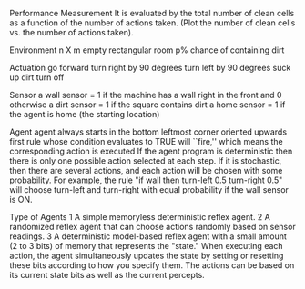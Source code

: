 Performance Measurement
It is evaluated by the total number of clean cells as a function of the number of actions taken. (Plot the number of clean cells vs. the number of actions taken). 

Environment
n X m empty rectangular room
p% chance of containing dirt

Actuation
go forward
turn right by 90 degrees
turn left by 90 degrees
suck up dirt
turn off

Sensor
a wall sensor = 1 if the machine has a wall right in the front and 0 otherwise
a dirt sensor = 1 if the square contains dirt
a home sensor = 1 if the agent is home (the starting location)

Agent
agent always starts in the bottom leftmost corner oriented upwards
first rule whose condition evaluates to TRUE will ``fire,'' which means the corresponding action is executed
If the agent program is deterministic then there is only one possible action selected at each step. 
If it is stochastic, then there are several actions, and each action will be chosen with some probability. 
For example, the rule "if wall then turn-left 0.5 turn-right 0.5" will choose turn-left and turn-right with equal probability if the wall sensor is ON.

Type of Agents
1 A simple memoryless deterministic reflex agent.
2 A randomized reflex agent that can choose actions randomly based on sensor readings.
3 A deterministic model-based reflex agent with a small amount (2 to 3 bits) of memory that represents the "state." When executing each action, the agent simultaneously updates the state by setting or resetting these bits according to how you specify them. The actions can be based on its current state bits as well as the current percepts.